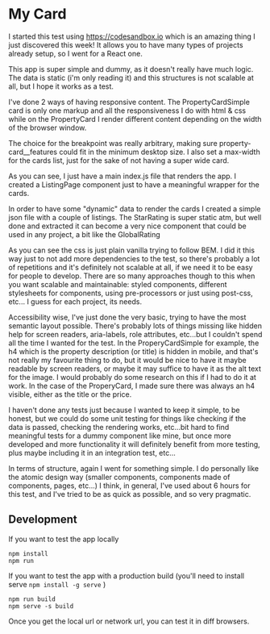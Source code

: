 # My Card

I started this test using https://codesandbox.io which is an amazing thing I just discovered this week! 
It allows you to have many types of projects already setup, so I went for a React one.

This app is super simple and dummy, as it doesn't really have much logic. The data is static (i'm only reading it) and this structures is
not scalable at all, but I hope it works as a test.

I've done 2 ways of having responsive content. The PropertyCardSimple card is only one markup and all the responsiveness I do with html & css
while on the PropertyCard I render different content depending on the width of the browser window.

The choice for the breakpoint was really arbitrary, making sure property-card__features could fit in the minimum desktop size.
I also set a max-width for the cards list, just for the sake of not having a super wide card.

As you can see, I just have a main index.js file that renders the app. I created a ListingPage component just to have a meaningful
wrapper for the cards.

In order to have some "dynamic" data to render the cards I created a simple json file with a couple of listings.
The StarRating is super static atm, but well done and extracted it can become a very nice component that could be used in any project, a bit like the GlobalRating

As you can see the css is just plain vanilla trying to follow BEM. I did it this way just to not add more dependencies to the test, so there's probably a lot of repetitions and it's definitely not scalable at all, if we need it to be easy for people to develop.
There are so many approaches though to this when you want scalable and maintainable: styled components, different stylesheets for components, using pre-processors or just using post-css, etc... I guess for each project, its needs.


Accessibility wise, I've just done the very basic, trying to have the most semantic layout possible. There's probably lots of things missing like hidden help for screen readers, aria-labels, role attributes, etc...but I couldn't spend all the time I wanted for the test.
In the ProperyCardSimple for example, the h4 which is the property description (or title) is hidden in mobile, and that's not really my favourite thing to do, but it would be nice to have it maybe readable by screen readers, or maybe it may suffice to have it as the alt text for the image.
I would probably do some research on this if I had to do it at work.
In the case of the ProperyCard, I made sure there was always an h4 visible, either as the title or the price.


I haven't done any tests just because I wanted to keep it simple, to be honest, but we could do some unit testing for things like
checking if the data is passed, checking the rendering works, etc...bit hard to find meaningful tests for a dummy component like mine, but once
more developed and more functionality it will definitely benefit from more testing, plus maybe including it in an integration test, etc...


In terms of structure, again I went for something simple. I do personally like the atomic design way (smaller components, components made of components, pages, etc...)
I think, in general, I've used about 6 hours for this test, and I've tried to be as quick as possible, and so very pragmatic.



## Development

If you want to test the app locally

    npm install
    npm run


If you want to test the app with a production build (you'll need to install serve ```npm install -g serve``` )

    npm run build
    npm serve -s build
    
 Once you get the local url or network url, you can test it in diff browsers.
 
    